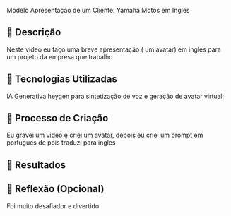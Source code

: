 Modelo
Apresentação de um Cliente: Yamaha Motos em Ingles

## 📒 Descrição
Neste video eu faço uma breve apresentação ( um avatar) em ingles para um projeto da empresa que trabalho

## 🤖 Tecnologias Utilizadas
IA Generativa heygen para sintetização de voz e geração de avatar virtual;

## 🧐 Processo de Criação
Eu gravei um video e criei um avatar, depois eu criei um prompt em portugues de pois traduzi para ingles 

## 🚀 Resultados


## 💭 Reflexão (Opcional)
Foi muito desafiador e divertido
